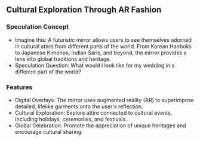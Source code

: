 ## Cultural Exploration Through AR Fashion


### Speculation Concept
- Imagine this: A futuristic mirror allows users to see themselves adorned in cultural attire from different parts of the world. From Korean Hanboks to Japanese Kimonos, Indian Saris, and beyond, the mirror provides a lens into global traditions and heritage.
- Speculation Question: What would I look like for my wedding in a different part of the world?

### Features
- Digital Overlays: The mirror uses augmented reality (AR) to superimpose detailed, lifelike garments onto the user's reflection.
- Cultural Exploration: Explore attire connected to cultural events, including holidays, ceremonies, and festivals.
- Global Celebration: Promote the appreciation of unique heritages and encourage cultural sharing.

